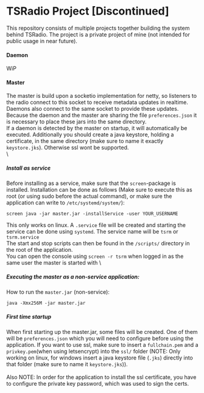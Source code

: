 # TSRadio Project [Discontinued]
This repository consists of multiple projects together building the system behind TSRadio. The project is a private project of mine (not intended for public usage in near future).

#### Daemon
WiP

#### Master
The master is build upon a socketio implementation for netty, so listeners to the radio connect to this socket to receive metadata updates in realtime.\
Daemons also connect to the same socket to provide these updates.
Because the daemon and the master are sharing the file ``preferences.json`` it is necessary to place these jars into the same directory.\
If a daemon is detected by the master on startup, it will automatically be executed.
Additionally you should create a java keystore, holding a certificate, in the same directory (make sure to name it exactly ``keystore.jks``). Otherwise ssl wont be supported.\
 \
##### Install as service
Before installing as a service, make sure that the ``screen``-package is installed.
Installation can be done as follows (Make sure to execute this as root (or using sudo before the actual command), or make sure the application can write to ``/etc/systemd/system/``):
```
screen java -jar master.jar -installService -user YOUR_USERNAME
```
This only works on linux. A ``.service`` file will be created and starting the service can be done using ``systemd``. The service name will be ``tsrm`` or ``tsrm.service``\
The start and stop scripts can then be found in the ``/scripts/`` directory in the root of the application. \
You can open the console using ``screen -r tsrm`` when logged in as the same user the master is started with
 \
##### Executing the master as a non-service application:
How to run the ``master.jar`` (non-service):
```
java -Xmx256M -jar master.jar
```

##### First time startup
When first starting up the master.jar, some files will be created. One of them will be ``preferences.json`` which you will need to configure before using the application.
If you want to use ssl, make sure to insert a ``fullchain.pem`` and a ``privkey.pem``(when using letsencrypt) into the ``ssl/`` folder (NOTE: Only working on linux, for windows insert a java keystore file (``.jks``) directly into that folder (make sure to name it ``keystore.jks``)). \
 \
Also NOTE: In order for the application to install the ssl certificate, you have to configure the private key password, which was used to sign the certs.
